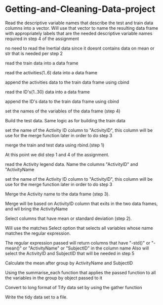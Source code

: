 # Getting-and-Cleaning-Data-project

 Read the descriptive variable names that describe the test and train data columns into a vector. 
Will use that vector to name the resulting data frame with appropriately labels that are the needed descriptive variable names required in step 4 of the assignment

no need to read the Inertial data since it doesnt contains data on mean or str that is needed per step 2

read the train data into a data frame

read the activities(1..6) data into a data frame

append the activities data to the train data frame using cbind

read the ID's(1..30) data into a data frame

append the ID's data to the train data frame using cbind

set the names of the variables of the data frame (step 4) 

Build the test data. Same logic as for building the train data

set the name of the Activity ID column to "ActivityID", this column will be use for the merge function later in order to do step 3

merge the train and test data using rbind.(step 1)


At this point we did step 1 and 4 of the assignment.

read the Activity legend data. Name the columns "ActivityID" and "ActivityName

set the name of the Activity ID column to "ActivityID", this column will be use for the merge function later in order to do step 3


Merge the Activity name to the data frame (step 3). 

Merge will be based on ActivityID column that exits in the two data frames, and wll bring the ActivityName 

Select columns that have mean or standard deviation (step 2).

Will use the matches Select option that selects all variables whose name matches the regular expression.

The regular expression passed will return columns that have "-std()" or "-mean()" or "ActivityName" or "SubjectID" in the column name
Also will select the ActivityID and SubjectID that will be needed in step 5

Calculate the mean after group by ActivityName and SubjectID

Using the summarise_each function that applies the passed function to all the variables in the group by object passed to it

Convert to long format of Tify data set by using the gather function 

Write the tidy data set to a file.
